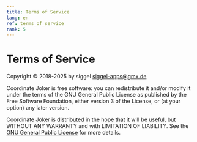 ```yaml
---
title: Terms of Service
lang: en
ref: terms_of_service
rank: 5
---
```


# Terms of Service
Copyright &copy; 2018-2025 by siggel <siggel-apps@gmx.de>

Coordinate Joker is free software: you can redistribute it and/or modify it under the terms of the GNU General Public License as published by the Free Software Foundation, either version 3 of the License, or (at your option) any later version.

Coordinate Joker is distributed in the hope that it will be useful, but WITHOUT ANY WARRANTY and with LIMITATION OF LIABILITY. See the [GNU General Public License](https://raw.githubusercontent.com/siggel/coordinatejoker/refs/heads/master/COPYING) for more details.